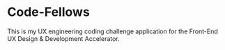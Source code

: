 Code-Fellows
============

This is my UX engineering coding challenge application for the Front-End UX Design & Development Accelerator.
